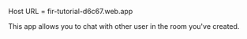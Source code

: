 Host URL = fir-tutorial-d6c67.web.app

This app allows you to chat with other user in the room you've created. 
